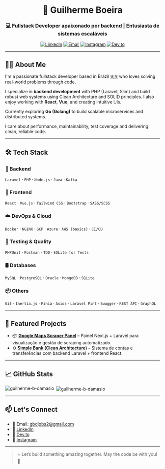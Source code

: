 <h1 align="center">🚀 Guilherme Boeira</h1>
<h3 align="center">💻 Fullstack Developer apaixonado por backend | Entusiasta de sistemas escaláveis</h3>

<p align="center">
  <a href="https://www.linkedin.com/in/guilherme-boeira-damasio/" target="_blank"><img alt="LinkedIn" src="https://img.shields.io/badge/-LinkedIn-0A66C2?style=flat&logo=linkedin&logoColor=white"/></a>
  <a href="mailto:gbdjobs2@gmail.com"><img alt="Email" src="https://img.shields.io/badge/-Email-EA4335?style=flat&logo=gmail&logoColor=white"/></a>
  <a href="https://instagram.com/guiboeirad"><img alt="Instagram" src="https://img.shields.io/badge/-Instagram-E4405F?style=flat&logo=instagram&logoColor=white"/></a>
  <a href="https://dev.to/guimk9"><img alt="Dev.to" src="https://img.shields.io/badge/-Dev.to-0A0A0A?style=flat&logo=dev.to&logoColor=white"/></a>
</p>

---

## 🧑‍💻 About Me

I'm a passionate fullstack developer based in Brazil 🇧🇷 who loves solving real-world problems through code.

I specialize in **backend development** with PHP (Laravel, Slim) and build robust web systems using Clean Architecture and SOLID principles. I also enjoy working with **React**, **Vue**, and creating intuitive UIs.

Currently exploring **Go (Golang)** to build scalable microservices and distributed systems.

I care about performance, maintainability, test coverage and delivering clean, reliable code.

---

## 🛠️ Tech Stack

### 🔧 Backend
`Laravel` · `PHP`  · `Node.js` · `Java` · `Kafka`

### 🎨 Frontend
`React` · `Vue.js` · `Tailwind CSS` · `Bootstrap` · `SASS/SCSS`

### ☁️ DevOps & Cloud
`Docker` · `NGINX` · `GCP` · `Azure` · `AWS (basics)` · `CI/CD`

### 🧪 Testing & Quality
`PHPUnit` · `Postman` · `TDD` · `SQLite for Tests`

### 🛢️ Databases
`MySQL` · `PostgreSQL` · `Oracle` · `MongoDB` · `SQLite`

### 📦 Others
`Git` · `Inertia.js` · `Pinia` · `Axios` · `Laravel Pint` · `Swagger` · `REST API` · `GraphQL`

---

## 🌟 Featured Projects

- 📦 [**Google Maps Scraper Panel**](https://github.com/) – Painel Next.js + Laravel para visualização e gestão de scraping automatizado.
- ⚙️ [**Simple Bank (Clean Architecture)**](https://github.com/Guilherme-b-damasio/simpleBank) – Sistema de contas e transferências com backend Laravel + frontend React.

---

## 📈 GitHub Stats


<p><img align="left" src="https://github-readme-stats.vercel.app/api/top-langs?username=guilherme-b-damasio&show_icons=true&text_color=00aaff&locale=en&layout=compact" alt="guilherme-b-damasio" /></p>

<p>&nbsp;<img align="center" src="https://github-readme-stats.vercel.app/api?username=guilherme-b-damasio&show_icons=true&locale=en" alt="guilherme-b-damasio" /></p>

---

## 📫 Let's Connect

- 📧 Email: [gbdjobs2@gmail.com](mailto:gbdjobs2@gmail.com)
- 💼 [LinkedIn](https://www.linkedin.com/in/guilherme-boeira-damasio/)
- 📝 [Dev.to](https://dev.to/guimk9)
- 📸 [Instagram](https://instagram.com/guiboeirad)

---

> ⭐ Let’s build something amazing together. May the code be with you! 🚀
